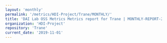 ```yaml
---
layout: 'monthly'
permalink: '/metrics/HDI-Project/Trane/MONTHLY/'
title: 'DAI Lab OSS Metrics Metrics report for Trane | MONTHLY-REPORT-2019-11-01'
organization: 'HDI-Project'
repository: 'Trane'
current_date: '2019-11-01'
---
```

